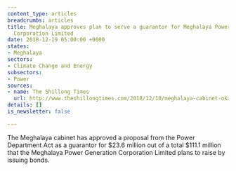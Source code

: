 ```yaml
---
content_type: articles
breadcrumbs: articles
title: Meghalaya approves plan to serve a guarantor for Meghalaya Power Generation
  Corporation Limited
date: 2018-12-19 05:00:00 +0000
states:
- Meghalaya
sectors:
- Climate Change and Energy
subsectors:
- Power
sources:
- name: The Shillong Times
  url: http://www.theshillongtimes.com/2018/12/10/meghalaya-cabinet-okays-power-department-proposal/
details: []
is_newsletter: false

---
```

The Meghalaya cabinet has approved a proposal from the Power Department Act as a guarantor for $23.6 million out of a total $111.1 million that the Meghalaya Power Generation Corporation Limited plans to raise by issuing bonds. 
